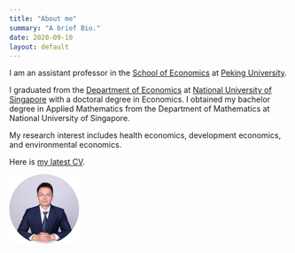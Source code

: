 ```yaml
---
title: "About me"
summary: "A brief Bio."
date: 2020-09-10
layout: default
---
```



I am an assistant professor in the [School of Economics](https://econ.pku.edu.cn/) at [Peking University](https://www.pku.edu.cn/).

I graduated from the [Department of Economics](https://fass.nus.edu.sg/ecs/) at [National University of Singapore](https://www.nus.edu.sg/) with a doctoral degree in Economics. I obtained my bachelor degree in Applied Mathematics from the Department of Mathematics at National University of Singapore.

My research interest includes health economics, development economics, and environmental economics.

Here is <a href="https://yuanye-econ.github.io/research/CV-YuanYe.pdf">my latest CV</a>.

<!-- This line is commented out ![Researcher Portrait](research/photo-github-round2.jpg "YUAN Ye") -->

<img src="research/photo-github-round2.jpg" width="25%" height="25%">
